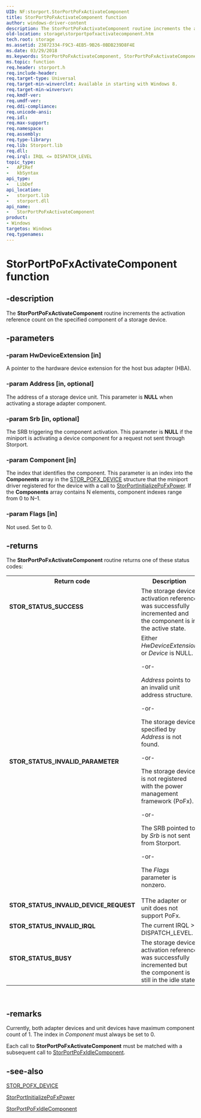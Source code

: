 ```yaml
---
UID: NF:storport.StorPortPoFxActivateComponent
title: StorPortPoFxActivateComponent function
author: windows-driver-content
description: The StorPortPoFxActivateComponent routine increments the activation reference count on the specified component of a storage device.
old-location: storage\storportpofxactivatecomponent.htm
tech.root: storage
ms.assetid: 23872334-F9C3-4EB5-9B26-0BDB239D8F4E
ms.date: 03/29/2018
ms.keywords: StorPortPoFxActivateComponent, StorPortPoFxActivateComponent routine [Storage Devices], storage.storportpofxactivatecomponent, storport/StorPortPoFxActivateComponent
ms.topic: function
req.header: storport.h
req.include-header: 
req.target-type: Universal
req.target-min-winverclnt: Available in starting with Windows 8.
req.target-min-winversvr: 
req.kmdf-ver: 
req.umdf-ver: 
req.ddi-compliance: 
req.unicode-ansi: 
req.idl: 
req.max-support: 
req.namespace: 
req.assembly: 
req.type-library: 
req.lib: Storport.lib
req.dll: 
req.irql: IRQL <= DISPATCH_LEVEL
topic_type:
-	APIRef
-	kbSyntax
api_type:
-	LibDef
api_location:
-	storport.lib
-	storport.dll
api_name:
-	StorPortPoFxActivateComponent
product:
- Windows
targetos: Windows
req.typenames: 
---
```


# StorPortPoFxActivateComponent function


## -description


The <b>StorPortPoFxActivateComponent</b> routine increments the activation reference count on the specified component of a storage device.


## -parameters




### -param HwDeviceExtension [in]

A pointer to the hardware device extension for the host bus adapter (HBA).


### -param Address [in, optional]

The address of a storage device unit. This parameter is <b>NULL</b> when activating a storage adapter component.


### -param Srb [in, optional]

The SRB triggering the component activation. This parameter is <b>NULL</b> if the miniport is activating a device component for a request not sent through Storport.


### -param Component [in]

The index that identifies the component. This parameter is an index into the <b>Components</b> array in the <a href="https://msdn.microsoft.com/library/windows/hardware/hh920429">STOR_POFX_DEVICE</a> structure that the miniport driver registered for the device with a call to <a href="https://msdn.microsoft.com/library/windows/hardware/hh920421">StorPortInitializePoFxPower</a>. If the <b>Components</b> array contains N elements, component indexes range from 0 to N–1.


### -param Flags [in]

Not used. Set to 0.


## -returns



The <b>StorPortPoFxActivateComponent</b> routine returns one of these status codes:

<table>
<tr>
<th>Return code</th>
<th>Description</th>
</tr>
<tr>
<td width="40%">
<dl>
<dt><b>STOR_STATUS_SUCCESS</b></dt>
</dl>
</td>
<td width="60%">
The storage device activation reference was successfully incremented and the component is in the active state.

</td>
</tr>
<tr>
<td width="40%">
<dl>
<dt><b>STOR_STATUS_INVALID_PARAMETER</b></dt>
</dl>
</td>
<td width="60%">
Either <i>HwDeviceExtension</i> or <i>Device</i> is NULL.

-or-

<i>Address</i> points to an invalid unit address structure.

-or-

The storage device specified by <i>Address</i> is not found.

-or-

The storage device is  not registered with the power management framework (PoFx).

-or-

The SRB pointed to by <i>Srb</i> is not sent from Storport.

-or-

The <i>Flags</i> parameter is nonzero.

</td>
</tr>
<tr>
<td width="40%">
<dl>
<dt><b>STOR_STATUS_INVALID_DEVICE_REQUEST</b></dt>
</dl>
</td>
<td width="60%">
TThe adapter or unit does not support PoFx.

</td>
</tr>
<tr>
<td width="40%">
<dl>
<dt><b>STOR_STATUS_INVALID_IRQL</b></dt>
</dl>
</td>
<td width="60%">
The current IRQL &gt; DISPATCH_LEVEL.

</td>
</tr>
<tr>
<td width="40%">
<dl>
<dt><b>STOR_STATUS_BUSY</b></dt>
</dl>
</td>
<td width="60%">
 The storage device activation reference was successfully incremented but the component is still in the idle state

</td>
</tr>
</table>
 




## -remarks



Currently, both adapter devices and unit devices have maximum component count of 1. The index in <i>Component</i> must always be set to 0.

Each call to <b>StorPortPoFxActivateComponent</b> must be matched with a subsequent call to <a href="https://msdn.microsoft.com/library/windows/hardware/hh920423">StorPortPoFxIdleComponent</a>.




## -see-also




<a href="https://msdn.microsoft.com/library/windows/hardware/hh920429">STOR_POFX_DEVICE</a>



<a href="https://msdn.microsoft.com/library/windows/hardware/hh920421">StorPortInitializePoFxPower</a>



<a href="https://msdn.microsoft.com/library/windows/hardware/hh920423">StorPortPoFxIdleComponent</a>
 

 

